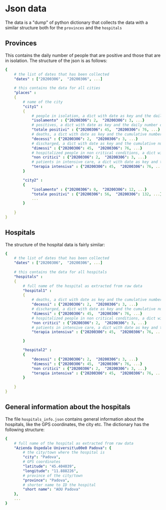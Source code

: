 # Json data

The data is a "dump" of python dictionary that collects the data with a similar structure both for the `provinces` and the `hospitals`

## Provinces

This contains the daily number of people that are positive and those that are in isolation.
The structure of the json is as follows:

```yaml
{
    # the list of dates that has been collected
    "dates" : ["20200306",  "20200306", ...]
    
    # this contains the data for all cities
    "places" : 
    {
        # name of the city
        "city1" : 
        {
            # people in isolation, a dict with date as key and the daily number of people in isolation as value
            "isolamento" : {"20200306": 2,  "20200306": 3, ...}
            # positives, a dict with date as key and the daily number of positive persons
            "totale positivi" : {"20200306": 45,  "20200306": 76, ...}
            # deaths, a dict with date as key and the cumulative number of death patients
            "decessi" : {"20200306": 2,  "20200306": 3, ...}
            # discharged, a dict with date as key and the cumulative number of discharged patients
            "dimessi" : {"20200306": 45,  "20200306": 76, ...}
            # hospitalized people in non critical conditions, a dict with date as key and the daily number of people 
            "non critici" : {"20200306": 2,  "20200306": 3, ...}
            # patients in intensive care, a dict with date as key and the daily number patients in intensive care
            "terapia intensiva" : {"20200306": 45,  "20200306": 76, ...}
        } 

        "city2" : 
        {
            "isolamento" : {"20200306": 0,  "20200306": 12, ...}
            "totale positivi" : {"20200306": 56,  "20200306": 132, ...}
            ...
        }     
   
    } 
}
```

## Hospitals

The structure of the hospital data is fairly similar:

```yaml
{
    # the list of dates that has been collected
    "dates" : ["20200306",  "20200306", ...]
    
    # this contains the data for all hospitals
    "hospitals" : 
    {
        # full name of the hospital as extracted from raw data
        "hospital1" : 
        {
            # deaths, a dict with date as key and the cumulative number of death patients
            "decessi" : {"20200306": 2,  "20200306": 3, ...}
            # discharged, a dict with date as key and the cumulative number of discharged patients
            "dimessi" : {"20200306": 45,  "20200306": 76, ...}
            # hospitalized people in non critical conditions, a dict with date as key and the daily number of people 
            "non critici" : {"20200306": 2,  "20200306": 3, ...}
            # patients in intensive care, a dict with date as key and the daily number patients in intensive care
            "terapia intensiva" : {"20200306": 45,  "20200306": 76, ...}

        } 

        "hospital2" : 
        {
            "decessi" : {"20200306": 2,  "20200306": 3, ...}
            "dimessi" : {"20200306": 45,  "20200306": 76, ...}
            "non critici" : {"20200306": 2,  "20200306": 3, ...}
            "terapia intensiva" : {"20200306": 45,  "20200306": 76, ...}
        }     
   
    } 
}
```

## General information about the hospitals

The file `hospitals_info.json` contains general information about the hospitals, like the GPS coordinates, the city etc.
The dictionary has the following structure:

```yaml
{
    # full name of the hospital as extracted from raw data
    "Azienda Ospedale Universit\u00e0 Padova": {
        # the city/town where the hospital is  
        "city": "Padova",
        # GPS coordinates
        "latitude": "45.404039",
        "longitude": "11.888226",
        # province of the city/town
        "province": "Padova",
        # shorter name to ID the hospital
        "short name": "AOU Padova"
    },
    ...
}
```